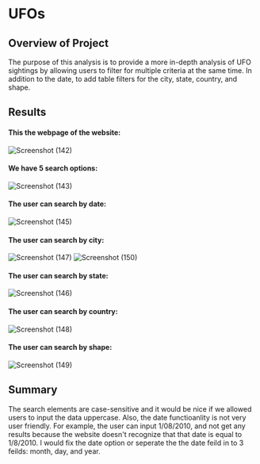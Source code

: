 # UFOs

## Overview of Project
The purpose of this analysis is to provide a more in-depth analysis of UFO sightings by allowing users to filter for multiple criteria at the same time. In addition to the date, to add table filters for the city, state, country, and shape.

## Results
#### This the webpage of the website:
![Screenshot (142)](https://user-images.githubusercontent.com/58046234/158025943-e4b18c16-4e85-4eb2-9cba-383bf7a59042.png)

#### We have 5 search options:
![Screenshot (143)](https://user-images.githubusercontent.com/58046234/158026003-d74323bf-f707-476f-a8f5-1e697c8006e8.png)

#### The user can search by date:
![Screenshot (145)](https://user-images.githubusercontent.com/58046234/158026227-0e2dd5d9-0a79-4e45-b3b0-d4b09258aee9.png)

#### The user can search by city:
![Screenshot (147)](https://user-images.githubusercontent.com/58046234/158026253-dc1b23ed-e2aa-4019-8307-6f21db876541.png)
![Screenshot (150)](https://user-images.githubusercontent.com/58046234/158026275-c2d88a21-c0bd-4881-af56-7c30a6733a49.png)

#### The user can search by state:
![Screenshot (146)](https://user-images.githubusercontent.com/58046234/158026249-e5640bad-70b6-4670-ae62-23cf6adf4c66.png)

#### The user can search by country:
![Screenshot (148)](https://user-images.githubusercontent.com/58046234/158026264-c3a1616a-da97-467f-b78d-700bbbfdcc4a.png)

#### The user can search by shape:
![Screenshot (149)](https://user-images.githubusercontent.com/58046234/158026274-a759cf6b-0f47-445e-9ac2-306008a5730f.png)


## Summary
The search elements are case-sensitive and it would be nice if we allowed users to input the data uppercase. Also, the date functioanlity is not very user friendly. For example, the user can input 1/08/2010, and not get any results because the website doesn't recognize that that date is equal to 1/8/2010. I would fix the date option or seperate the the date feild in to 3 feilds: month, day, and year.


